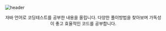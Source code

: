 ![header](https://capsule-render.vercel.app/api?type=wave&color=auto&height=300&section=header&text=Practice&fontSize=90&fontAlign=50)
 <div align=center>
   자바 언어로 코딩테스트를 공부한 내용을 올립니다.
   다양한 풀이방법을 찾아보며 가독성이 좋고 효율적인 코드를 공부합니다.
 </div>

